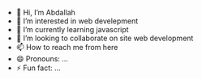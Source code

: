- 👋 Hi, I’m Abdallah
- 👀 I’m interested in web develepment
- 🌱 I’m currently learning javascript
- 💞️ I’m looking to collaborate on site web development 
- 📫 How to reach me from here
- 😄 Pronouns: ...
- ⚡ Fun fact: ...

<!---
AbdallahBenj/AbdallahBenj is a ✨ special ✨ repository because its `README.md` (this file) appears on your GitHub profile.
You can click the Preview link to take a look at your changes.
--->
